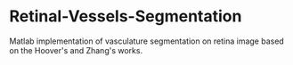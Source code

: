 # Retinal-Vessels-Segmentation
Matlab implementation of vasculature segmentation on retina image based on the Hoover's and Zhang's works.

